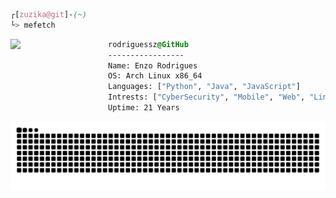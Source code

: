 ```css
┌[zuzika@git]-(~)
└> mefetch
```

<div style="display:block;text-align:left"><img align="left" src="https://github.com/user-attachments/assets/b7aba916-623b-4624-9a87-c9f5f26b6b3a" border="0" style="width:156px;">
  
  ```css
  rodriguessz@GitHub
  -----------------
  Name: Enzo Rodrigues
  OS: Arch Linux x86_64
  Languages: ["Python", "Java", "JavaScript"]
  Intrests: ["CyberSecurity", "Mobile", "Web", "Linux"]  
  Uptime: 21 Years
  ```
</div>

<div>
   <picture>
    <source media="(prefers-color-scheme: dark)" srcset="https://raw.githubusercontent.com/rodriguessz/rodriguessz/output/github-contribution-grid-snake-dark.svg">
  <!--   <source media="(prefers-color-scheme: light)" srcset="https://raw.githubusercontent.com/rodriguessz/rodriguessz/output/github-contribution-grid-snake.svg"> -->
    <img alt="github contribution grid snake animation" src="https://raw.githubusercontent.com/rodriguessz/rodriguessz/output/github-contribution-grid-snake.svg">
  </picture>
</div>
